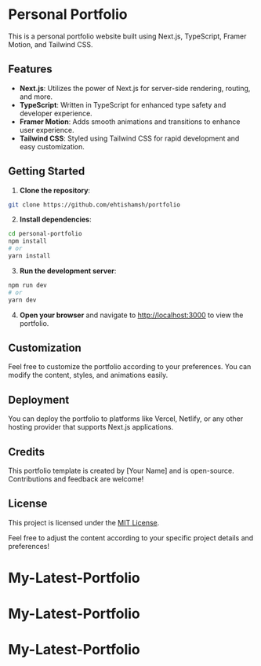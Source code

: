 # Personal Portfolio

This is a personal portfolio website built using Next.js, TypeScript, Framer Motion, and Tailwind CSS.

## Features

- **Next.js**: Utilizes the power of Next.js for server-side rendering, routing, and more.
- **TypeScript**: Written in TypeScript for enhanced type safety and developer experience.
- **Framer Motion**: Adds smooth animations and transitions to enhance user experience.
- **Tailwind CSS**: Styled using Tailwind CSS for rapid development and easy customization.

## Getting Started

1. **Clone the repository**:

```bash
git clone https://github.com/ehtishamsh/portfolio
```

2. **Install dependencies**:

```bash
cd personal-portfolio
npm install
# or
yarn install
```

3. **Run the development server**:

```bash
npm run dev
# or
yarn dev
```

4. **Open your browser** and navigate to [http://localhost:3000](http://localhost:3000) to view the portfolio.

## Customization

Feel free to customize the portfolio according to your preferences. You can modify the content, styles, and animations easily.

## Deployment

You can deploy the portfolio to platforms like Vercel, Netlify, or any other hosting provider that supports Next.js applications.

## Credits

This portfolio template is created by [Your Name] and is open-source. Contributions and feedback are welcome!

## License

This project is licensed under the [MIT License](LICENSE).

Feel free to adjust the content according to your specific project details and preferences!
# My-Latest-Portfolio
# My-Latest-Portfolio
# My-Latest-Portfolio
